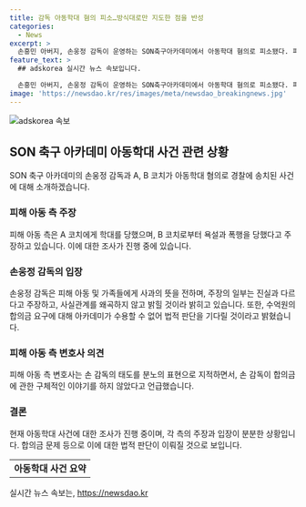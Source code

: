 ```yaml
---
title: 감독 아동학대 혐의 피소…방식대로만 지도한 점을 반성
categories:
  - News
excerpt: >
  손흥민 아버지, 손웅정 감독이 운영하는 SON축구아카데미에서 아동학대 혐의로 피소됐다. 피해자들은 폭행과 욕설을 주장하고 수억원의 합의금을 요구했지만, 감독은 주장을 부인하며 합의금을 거절했다. 피해 아동 측 변호사는 감독의 태도를 비판하며 2차 가해로 지적했다.
feature_text: >
  ## adskorea 실시간 뉴스 속보입니다.

  손흥민 아버지, 손웅정 감독이 운영하는 SON축구아카데미에서 아동학대 혐의로 피소됐다. 피해자들은 폭행과 욕설을 주장하고 수억원의 합의금을 요구했지만, 감독은 주장을 부인하며 합의금을 거절했다. 피해 아동 측 변호사는 감독의 태도를 비판하며 2차 가해로 지적했다.
image: 'https://newsdao.kr/res/images/meta/newsdao_breakingnews.jpg'
---
```


<p><img src="https://newsdao.kr/res/images/meta/newsdao_breakingnews.jpg" alt="adskorea 속보" /></p>

<h2 data-ke-size="size26">SON 축구 아카데미 아동학대 사건 관련 상황</h2>

<p data-ke-size="size16">SON 축구 아카데미의 손웅정 감독과 A, B 코치가 아동학대 혐의로 경찰에 송치된 사건에 대해 소개하겠습니다.</p>

<h3>피해 아동 측 주장</h3>

<p data-ke-size="size16">피해 아동 측은 A 코치에게 학대를 당했으며, B 코치로부터 욕설과 폭행을 당했다고 주장하고 있습니다. 이에 대한 조사가 진행 중에 있습니다.</p>

<h3>손웅정 감독의 입장</h3>

<p data-ke-size="size16">손웅정 감독은 피해 아동 및 가족들에게 사과의 뜻을 전하며, 주장의 일부는 진실과 다르다고 주장하고, 사실관계를 왜곡하지 않고 밝힐 것이라 밝히고 있습니다. 또한, 수억원의 합의금 요구에 대해 아카데미가 수용할 수 없어 법적 판단을 기다릴 것이라고 밝혔습니다.</p>

<h3>피해 아동 측 변호사 의견</h3>

<p data-ke-size="size16">피해 아동 측 변호사는 손 감독의 태도를 분노의 표현으로 지적하면서, 손 감독이 합의금에 관한 구체적인 이야기를 하지 않았다고 언급했습니다.</p>

<h3>결론</h3>

<p data-ke-size="size16">현재 아동학대 사건에 대한 조사가 진행 중이며, 각 측의 주장과 입장이 분분한 상황입니다. 합의금 문제 등으로 이에 대한 법적 판단이 이뤄질 것으로 보입니다.</p>

<table>
  <tbody>
    <tr>
      <td style="text-align: center; height: 17px;"><b>아동학대 사건 요약</b></td>
    </tr>
  </tbody>
</table>
실시간 뉴스 속보는, <a href="https://newsdao.kr" rel="dofollow">https://newsdao.kr</a>


